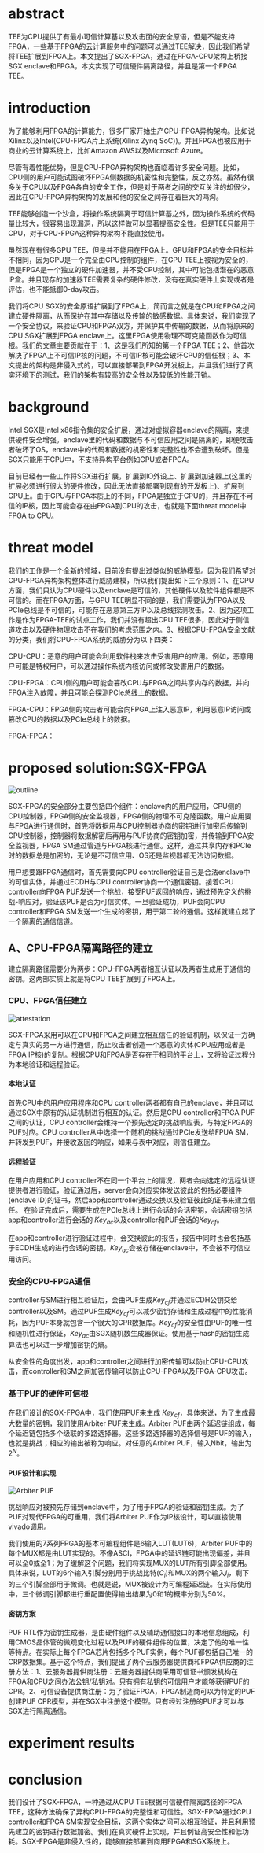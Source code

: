# abstract
TEE为CPU提供了有最小可信计算基以及攻击面的安全原语，但是不能支持FPGA，一些基于FPGA的云计算服务中的问题可以通过TEE解决，因此我们希望将TEE扩展到FPGA上。本文提出了SGX-FPGA，通过在FPGA-CPU架构上桥接SGX enclave和FPGA，本文实现了可信硬件隔离路径，并且是第一个FPGA TEE。
# introduction
为了能够利用FPGA的计算能力，很多厂家开始生产CPU-FPGA异构架构。比如说Xilinx以及Intel(CPU-FPGA片上系统(Xilinx Zynq SoC))。并且FPGA也被应用于商业的云计算系统上，比如Amazon AWS以及Microsoft Azure。

尽管有着性能优势，但是CPU-FPGA异构架构也面临着许多安全问题。比如，CPU侧的用户可能试图破坏FPGA侧数据的机密性和完整性，反之亦然。虽然有很多关于CPU以及FPGA各自的安全工作，但是对于两者之间的交互关注的却很少，因此在CPU-FPGA异构架构的发展和他的安全之间存在着巨大的鸿沟。

TEE能够创造一个沙盒，将操作系统隔离于可信计算基之外，因为操作系统的代码量比较大，很容易出现漏洞，所以这样做可以显著提高安全性。但是TEE只能用于CPU，对于CPU-FPGA这种异构架构不能直接使用。

虽然现在有很多GPU TEE，但是并不能用在FPGA上。GPU和FPGA的安全目标并不相同，因为GPU是一个完全由CPU控制的组件，在GPU TEE上被视为安全的，但是FPGA是一个独立的硬件加速器，并不受CPU控制，其中可能包括潜在的恶意IP盒。并且现存的加速器TEE需要复杂的硬件修改，没有在真实硬件上实现或者是评估，也不能抵御0-day攻击。

我们将CPU SGX的安全原语扩展到了FPGA上，简而言之就是在CPU和FPGA之间建立硬件隔离，从而保护在其中存储以及传输的敏感数据。具体来说，我们实现了一个安全协议，来验证CPU和FPGA双方，并保护其中传输的数据，从而将原来的CPU SGX扩展到FPGA enclave上。这里FPGA使用物理不可克隆函数作为可信根。我们的文章主要贡献在于：1、这是我们所知的第一个FPGA TEE；2、他首次解决了FPGA上不可信IP核的问题，不可信IP核可能会破坏CPU的信任根；3、本文提出的架构是非侵入式的，可以直接部署到FPGA开发板上，并且我们进行了真实环境下的测试，我们的架构有较高的安全性以及较低的性能开销。
# background

Intel SGX是Intel x86指令集的安全扩展，通过对虚拟容器enclave的隔离，来提供硬件安全增强。enclave里的代码和数据与不可信应用之间是隔离的，即便攻击者破坏了OS，enclave中的代码和数据的机密性和完整性也不会遭到破坏。但是SGX只能用于CPU中，不支持异构平台例如GPU或者FPGA。

目前已经有一些工作将SGX进行扩展，扩展到IO外设上、扩展到加速器上(这里的扩展必须进行很大的硬件修改，因此无法直接部署到现有的开发板上)、扩展到GPU上。由于GPU与FPGA本质上的不同，FPGA是独立于CPU的，并且存在不可信的IP核，因此可能会存在由FPGA到CPU的攻击，也就是下面threat model中FPGA to CPU。
# threat model

我们的工作是一个全新的领域，目前没有提出过类似的威胁模型。因为我们希望对CPU-FPGA异构架构整体进行威胁建模，所以我们提出如下三个原则：1、在CPU方面，我们只认为CPU硬件以及enclave是可信的，其他硬件以及软件组件都是不可信的。而在FPGA方面，与GPU TEE明显不同的是，我们需要认为FPGA以及PCIe总线是不可信的，可能存在恶意第三方IP以及总线探测攻击。2、因为这项工作是作为FPGA-TEE的试点工作，我们并没有超出CPU TEE很多，因此对于侧信道攻击以及硬件物理攻击不在我们的考虑范围之内。3、根据CPU-FPGA安全文献的分类，我们将CPU-FPGA系统的威胁分为以下四类：

CPU-CPU：恶意的用户可能会利用软件栈来攻击受害用户的应用。例如，恶意用户可能是特权用户，可以通过操作系统内核访问或修改受害用户的数据。

CPU-FPGA：CPU侧的用户可能会篡改CPU与FPGA之间共享内存的数据，并向FPGA注入故障，并且可能会探测PCIe总线上的数据。

FPGA-CPU：FPGA侧的攻击者可能会向FPGA上注入恶意IP，利用恶意IP访问或篡改CPU的数据以及PCIe总线上的数据。

FPGA-FPGA：
# proposed solution:SGX-FPGA

![outline](outline.png "./pic/")

SGX-FPGA的安全部分主要包括四个组件：enclave内的用户应用，CPU侧的CPU控制器，FPGA侧的安全监视器，FPGA侧的物理不可克隆函数。用户应用要与FPGA进行通信时，首先将数据用与CPU控制器协商的密钥进行加密后传输到CPU控制器，控制器将数据解密后再用与PUF协商的密钥加密，并传输到FPGA安全监视器，FPGA SM通过管道与FPGA核进行通信。这样，通过共享内存和PCIe时的数据总是加密的，无论是不可信应用、OS还是监视器都无法访问数据。

用户想要跟FPGA通信时，首先需要向CPU controller验证自己是合法enclave中的可信实体，并通过ECDH与CPU controller协商一个通信密钥。接着CPU controller向FPGA PUF发送一个挑战，接受PUF返回的响应，通过预先定义的挑战-响应对，验证该PUF是否为可信实体。一旦验证成功，PUF会向CPU controller和FPGA SM发送一个生成的密钥，用于第二轮的通信。这样就建立起了一个隔离的通信信道。

## A、CPU-FPGA隔离路径的建立

建立隔离路径需要分为两步：CPU-FPGA两者相互认证以及两者生成用于通信的密钥。这两部实质上就是将CPU TEE扩展到了FPGA上。
### CPU、FPGA信任建立

![attestation](attestation.png "D:\code\note\pic")

SGX-FPGA采用可以在CPU和FPGA之间建立相互信任的验证机制，以保证一方确定与真实的另一方进行通信，防止攻击者创造一个恶意的实体(CPU应用或者是FPGA IP核)的复制。根据CPU和FPGA是否存在于相同的平台上，又将验证过程分为本地验证和远程验证。
#### 本地认证
首先CPU中的用户应用程序和CPU controller两者都有自己的enclave，并且可以通过SGX中原有的认证机制进行相互的认证。然后是CPU controller和FPGA PUF之间的认证，CPU controller会维持一个预先选定的挑战响应表，与特定FPGA的PUF对应。CPU controller从中选择一个随机的挑战通过PCIe发送给FPUA SM，并转发到PUF，并接收返回的响应，如果与表中对应，则信任建立。
#### 远程验证
在用户应用和CPU controller不在同一个平台上的情况，两者会向选定的远程认证提供者进行验证，验证通过后，server会向对应实体发送彼此的包括必要组件(enclave ID)的证书，然后app和controller通过交换以及验证彼此的证书来建立信任。
在验证完成后，需要生成在PCIe总线上进行会话的会话密钥，会话密钥包括app和controller进行会话的 $Key_{ac}$以及controller和PUF会话的$Key_{cf}$。

在app和controller进行验证过程中，会交换彼此的报告，报告中同时也会包括基于ECDH生成的进行会话的密钥。$Key_{ac}$会被存储在enclave中，不会被不可信应用访问。

### 安全的CPU-FPGA通信
controller与SM进行相互验证后，会由PUF生成$Key_{cf}$并通过ECDH公钥交给controller以及SM。通过PUF生成$Key_{cf}$可以减少密钥存储和生成过程中的性能消耗，因为PUF本身就包含一个很大的CPR数据库。$Key_{cf}$的安全性由PUF的唯一性和随机性进行保证，$Key_{ac}$由SGX随机数生成器保证。使用基于hash的密钥生成算法也可以进一步增加密钥的熵。

从安全性的角度出发，app和controller之间进行加密传输可以防止CPU-CPU攻击，而controller和SM之间加密传输可以防止CPU-FPGA以及FPGA-CPU攻击。

### 基于PUF的硬件可信根
在我们设计的SGX-FPGA中，我们使用PUF来生成 $Key_{cf}$，具体来说，为了生成最大数量的密钥，我们使用Arbiter PUF来生成。Arbiter PUF由两个延迟链组成，每个延迟链包括多个级联的多路选择器。这些多路选择器的选择信号是PUF的输入，也就是挑战；相应的输出被称为响应。对任意的Arbiter PUF，输入Nbit，输出为$2^N$。
#### PUF设计和实现

![Arbiter PUF](Arbiter_PUF.png "D:\code\note\pic")

挑战响应对被预先存储到enclave中，为了用于FPGA的验证和密钥生成。为了PUF对现代FPGA的可重用，我们将Arbiter PUF作为IP核设计，可以直接使用vivado调用。

我们使用的7系列FPGA的基本可编程组件是6输入LUT(LUT6)，Arbiter PUF中的每个MUX都是由LUT实现的。不像ASCI，FPGA中的延迟链可能出现偏差，并且可以全0或全1；为了缓解这个问题，我们将实现MUX的LUT所有引脚全部使用。具体来说，LUT的6个输入引脚分别用于挑战比特($C_i$)和MUX的两个输入$I_i$，剩下的三个引脚全部用于微调。也就是说，MUX被设计为可编程延迟链。在实际使用中，三个微调引脚都进行重配置使得输出结果为0和1的概率分别为50%。

#### 密钥方案
PUF RTL作为密钥生成器，是由硬件组件以及辅助通信接口的本地信息组成，利用CMOS晶体管的微观变化过程以及PUF的硬件组件的位置，决定了他的唯一性等特点。在实际上每个FPGA芯片包括多个PUF实例，每个PUF都包括自己唯一的CRP数据集。基于这个特点，我们提出了两个云服务器提供商和FPGA供应商的注册方法：1、云服务器提供商注册：云服务器提供商采用可信证书颁发机构在FPGA和CPU之间办法公钥/私钥对。只有拥有私钥的可信用户才能够获得PUF的CPR。2、可信设备提供商注册：为了验证FPGA，FPGA制造商可以为特定的PUF创建PUF CPR模型，并在SGX中注册这个模型。只有经过注册的PUF才可以与SGX进行隔离通信。

# experiment results
# conclusion
我们设计了SGX-FPGA，一种通过从CPU TEE根据可信硬件隔离路径的FPGA TEE，这种方法确保了异构CPU-FPGA的完整性和可信性。SGX-FPGA通过CPU controller和FPGA SM实现安全目标，这两个实体之间可以相互验证，并且利用预先建立的密钥进行数据加密。我们在真实硬件上实现，并且例证高安全性和低功耗。SGX-FPGA是非侵入性的，能够直接部署到商用FPGA和SGX系统上。
